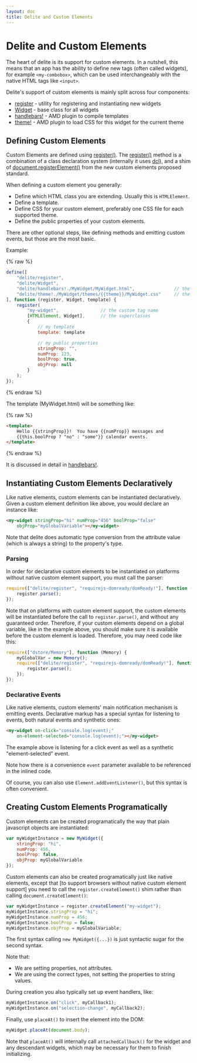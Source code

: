 ```yaml
---
layout: doc
title: Delite and Custom Elements
---
```


# Delite and Custom Elements

The heart of delite is its support for custom elements.
In a nutshell, this means that an app has the ability to define new tags (often called widgets),
for example `<my-combobox>`, which can be used interchangeably with the native HTML tags like `<input>`.

Delite's support of custom elements is mainly split across four components:

* [register](register.html) - utility for registering and instantiating new widgets
* [Widget](Widget.html) - base class for all widgets
* [handlebars!](handlebars.html) - AMD plugin to compile templates
* [theme!](theme.html) - AMD plugin to load CSS for this widget for the current theme


## Defining Custom Elements

Custom Elements are defined using [register()](register.html).
The [register()](register.html) method is a combination of a class declaration system
(internally it uses [dcl](http://dcljs.org)),
and a shim of [document.registerElement()](http://www.w3.org/TR/custom-elements/)
from the new custom elements proposed standard.

When defining a custom element you generally:

* Define which HTML class you are extending.  Usually this is `HTMLElement`.
* Define a template.
* Define CSS for your custom element, preferably one CSS file for each supported theme.
* Define the public properties of your custom elements.

There are other optional steps, like defining methods and emitting custom events, but those are the most basic.

Example:

{% raw %}
```js
define([
	"delite/register",
	"delite/Widget",
	"delite/handlebars!./MyWidget/MyWidget.html",				// the template
	"delite/theme!./MyWidget/themes/{{theme}}/MyWidget.css"		// the CSS
], function (register, Widget, template) {
	register(
		"my-widget",				// the custom tag name
		[HTMLElement, Widget],		// the superclasses
		{
			// my template
			template: template

			// my public properties
			stringProp: "",
			numProp: 123,
			boolProp: true,
			objProp: null
		}
	);
});
```
{% endraw %}

The template (MyWidget.html) will be something like:

{% raw %}
```html
<template>
	Hello {{stringProp}}!  You have {{numProp}} messages and
	{{this.boolProp ? "no" : "some"}} calendar events.
</template>
```
{% endraw %}

It is discussed in detail in [handlebars!](handlebars.html).


## Instantiating Custom Elements Declaratively

Like native elements, custom elements can be instantiated declaratively.
Given a custom element definition like above, you would declare an instance like:

```html
<my-widget stringProp="hi" numProp="456" boolProp="false"
	objProp="myGlobalVariable"></my-widget>
```

Note that delite does automatic type conversion from the attribute value (which is always a string)
to the property's type.

### Parsing

In order for declarative custom elements to be instantiated on platforms without native custom element support,
you must call the parser:

```js
require(["delite/register", "requirejs-domready/domReady!"], function (register) {
	register.parse();
});
```

Note that on platforms *with* custom element support, the custom elements will be instantiated before
the call to `register.parse()`, and without any guaranteed order.  Therefore, if your custom elements
depend on a global variable, like in the example above, you should make sure it is available before
the custom element is loaded.   Therefore, you may need code like this:

```js
require(["dstore/Memory"], function (Memory) {
	myGlobalVar = new Memory();
	require(["delite/register", "requirejs-domready/domReady!"], function (register) {
		register.parse();
	});
});
```
### Declarative Events

Like native elements, custom elements' main notification mechanism is emitting events.
Declarative markup has a special syntax for listening to events, both natural events
and synthetic ones:

```html
<my-widget on-click="console.log(event);"
	on-element-selected="console.log(event);"></my-widget>
```

The example above is listening for a click event as well as a synthetic "element-selected" event.

Note how there is a convenience `event` parameter available to be referenced in the inlined code.

Of course, you can also use `Element.addEventListener()`, but this syntax is often convenient.

## Creating Custom Elements Programatically

Custom elements can be created programatically the way that plain javascript objects are instantiated:

```js
var myWidgetInstance = new MyWidget({
	stringProp: "hi",
	numProp: 456,
	boolProp: false,
	objProp: myGlobalVariable
});
```

Custom elements can also be created programatically just like native elements, except that
[to support browsers without native custom element support] you
need to call the `register.createElement()` shim rather than calling `document.createElement()`:

```js
var myWidgetInstance = register.createElement("my-widget");
myWidgetInstance.stringProp = "hi";
myWidgetInstance.numProp = 456;
myWidgetInstance.boolProp = false;
myWidgetInstance.objProp = myGlobalVariable;
```

The first syntax calling `new MyWidget({...})` is just syntactic sugar for the second syntax.

Note that:

* We are setting properties, not attributes.
* We are using the correct types, not setting the properties to string values.

During creation you also typically set up event handlers, like:


```js
myWidgetInstance.on("click", myCallback1);
myWidgetInstance.on("selection-change", myCallback2);
```

Finally, use `placeAt()` to insert the element into the DOM:

```js
myWidget.placeAt(document.body);
```

Note that `placeAt()` will internally call `attachedCallback()`
for the widget and any descendant widgets, which may be necessary for them to finish initializing.